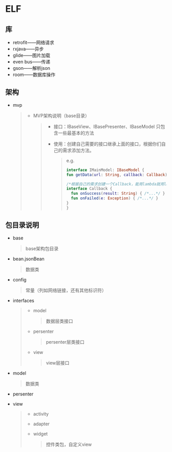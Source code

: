 # ELF
## 库

- retrofit——网络请求
- rxjava——异步
- glide——图片加载
- even bus——传递
- gson——解析json
- room——数据库操作

## 架构

- mvp

  > - MVP架构说明（base目录）
  >
  >   > - 接口：IBaseView、IBasePresenter、IBaseModel 只包含一些最基本的方法
  >   > - 使用：创建自己需要的接口继承上面的接口，根据你们自己的需求添加方法。
  >   >
  >   >   >e.g.
  >   >   >
  >   >   >```kotlin
  >   >   >interface IMainModel: IBaseModel {
  >   >   >fun getData(url: String, callback: Callback) { /*...*/ }
  >   >   >
  >   >   >/*根据自己的需求创建一个Callback，能用lambda就用lambda*/
  >   >   >interface Callback {
  >   >   >   fun onSuccess(result: String) { /*...*/ }
  >   >   >   fun onFailed(e: Exception) { /*...*/ }
  >   >   >}
  >   >   >}
  >   >   >```



## 包目录说明

- base

  > base架构包目录

- bean.jsonBean

  > 数据类

- config

  > 常量（列如网络链接，还有其他标识符）

- interfaces

  > - model 
  >
  >   > 数据层类接口
  >
  > - persenter
  >
  >   > persenter层类接口
  >
  > - view
  >
  >   > view层接口

- model

  > 数据类

- persenter

- view

  > - activity
  >
  > - adapter
  >
  > - widget
  >
  >   > 控件类包，自定义view







